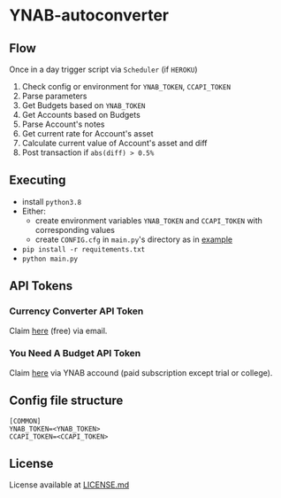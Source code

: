 # YNAB-autoconverter

## Flow

Once in a day trigger script via `Scheduler` (if `HEROKU`)
1. Check config or environment for `YNAB_TOKEN`, `CCAPI_TOKEN`
2. Parse parameters
3. Get Budgets based on `YNAB_TOKEN`
4. Get Accounts based on Budgets
5. Parse Account's notes
6. Get current rate for Account's asset
7. Calculate current value of Account's asset and diff
8. Post transaction if `abs(diff) > 0.5%`

## Executing
- install `python3.8`
- Either:
    - create environment variables `YNAB_TOKEN` and `CCAPI_TOKEN` with corresponding values
    - create `CONFIG.cfg` in `main.py`'s directory as in [example](#config-file-structure)
- `pip install -r requitements.txt`
- `python main.py`

## API Tokens

### Currency Converter API Token
Claim [here](https://free.currencyconverterapi.com/) (free) via email.

### You Need A Budget API Token
Claim [here](https://app.youneedabudget.com/settings/developer) via YNAB accound
(paid subscription except trial or college).

## Config file structure
```
[COMMON]
YNAB_TOKEN=<YNAB_TOKEN>
CCAPI_TOKEN=<CCAPI_TOKEN>
```
## License
License available at [LICENSE.md](LICENSE.md)
